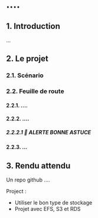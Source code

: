 # ....

## 1. Introduction
...

## 2. Le projet
### 2.1. Scénario
### 2.2. Feuille de route
#### 2.2.1. ....

#### 2.2.2. ....

##### 2.2.2.1 🚀 ALERTE BONNE ASTUCE


#### 2.2.3. ...


## 3. Rendu attendu
Un repo github ....

Project :
- Utiliser le bon type de stockage
- Projet avec EFS, S3 et RDS
